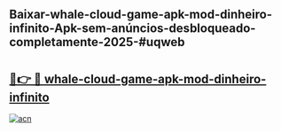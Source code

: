 ## Baixar-whale-cloud-game-apk-mod-dinheiro-infinito-Apk-sem-anúncios-desbloqueado-completamente-2025-#uqweb

# <h2><a href="https://ainizakaria.my?title=whale-cloud-game-apk-mod-dinheiro-infinito&ref=22M">🔗👉 🔴 whale-cloud-game-apk-mod-dinheiro-infinito</a></h2>

[![acn](https://github.com/user-attachments/assets/0f9c940e-d8b0-45ae-aac7-cd30a18b3e1c)](https://ainizakaria.my?title=whale-cloud-game-apk-mod-dinheiro-infinito&ref=22M)

